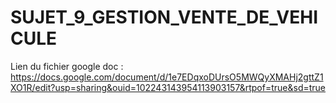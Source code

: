 # SUJET_9_GESTION_VENTE_DE_VEHICULE

Lien du fichier google doc : https://docs.google.com/document/d/1e7EDqxoDUrsO5MWQyXMAHj2gttZ1XO1R/edit?usp=sharing&ouid=102243143954113903157&rtpof=true&sd=true
